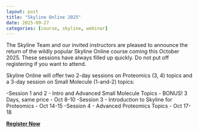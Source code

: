 ```yaml
---
layout: post
title: "Skyline Online 2025"
date: 2025-09-27
categories: [course, skyline, webinar]
---
```


The Skyline Team and our invited instructors are pleased to announce the return of the wildly popular Skyline Online course coming this October 2025. These sessions have always filled up quickly. Do not put off registering if you want to attend.

Skyline Online will offer two 2-day sessions on Proteomics (3, 4) topics and a 3-day session on Small Molecule (1-and-2) topics:

-Session 1 and 2 - Intro and Advanced Small Molecule Topics - BONUS! 3 Days, same price - Oct 8-10
-Session 3 - Introduction to Skyline for Proteomics - Oct 14-15
-Session 4 - Advanced Proteomics Topics - Oct 17-18

[**Register Now**](https://skyline.ms/project/home/software/Skyline/events/2025-10%20Skyline%20Online/begin.view)
